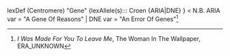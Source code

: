 
lexDef (Centromere) "Gene" {lexAllele(s)::: Croen {ARIA|DNE} } < N.B. ARIA var = "A Gene Of Reasons" | DNE var = "An Error Of Genes"[^GeneCroen]

[^GeneCroen]: *I Was Made For You To Leave Me*, The Woman In The Wallpaper, ERA_UNKNOWN
